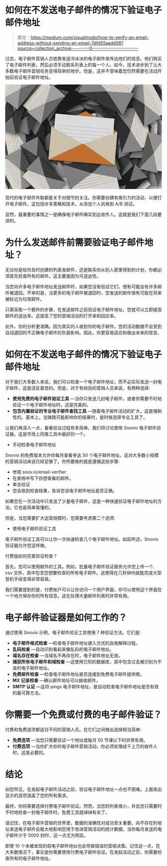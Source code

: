 # 如何在不发送电子邮件的情况下验证电子邮件地址

> 原文：<https://medium.com/visualmodo/how-to-verify-an-email-address-without-sending-an-email-7dfd55aadd08?source=collection_archive---------0----------------------->

过去，电子邮件营销人员依靠发送冷冰冰的电子邮件来传达他们的信息。他们购买了电子邮件列表，然后必须手动联系列表上的每一个人。如今，技术进步到了让大多数电子邮件营销任务变得简单的地步。但是，这并不意味着您仍然需要在活动开始前验证电子邮件地址。

![](img/a9b8314d2914e7b2faa0b497cb5b8ed7.png)

现代的电子邮件外联都是关于对细节的关注。你需要创建有吸引力的活动，以便打开电子邮件。这包括许多策略和技术，从添加个人风格到 A/B 测试。

显然，最重要的事情之一是确保电子邮件确实到达收件人。这就是我们下面几段要讲的。

# 为什么发送邮件前需要验证电子邮件地址？

无论你是给你及时创建的列表发邮件，还是联系你从别人那里得到的计划，你都必须首先检查所有的邮件。这主要是因为可送达性。

当您向许多电子邮件地址发送邮件时，如果您没有验证它们，很有可能会有许多邮件被退回。不幸的是，当更多的电子邮件被退回时，您发送的邮件很有可能在将来被标记为垃圾邮件。

只需采取一个额外的步骤，在发送邮件之前验证电子邮件地址，您就可以立即提高邮件的送达率。这提高了您的营销活动的打开率和回应率。

此外，你的分析更准确，因为真实的人收到你的电子邮件。您的活动数据不会受到自动退回的不正确电子邮件的负面影响。因此，你更容易适应和做出未来的改变。

# 如何在不发送电子邮件的情况下验证电子邮件地址

对于我们大多数人来说，我们可以检查一个电子邮件地址，而不必实际发送一封电子邮件，这是违反直觉的。但是，对于有经验的营销人员来说，有两种选择:

*   **使用免费的电子邮件验证工具** —当你只发送几封电子邮件，或者你需要不时地验证一个电子邮件地址时，这是完美的。
*   **包含内置验证的专业电子邮件查找工具** —随着电子邮件活动的扩大，这是强制性的。基本上，当弹跳可能影响你的结果时，是时候选择专业工具了。

让我们再深入一点，看看验证过程有多简单。我们将讨论使用 Snovio 电子邮件验证器，这是市场上同类工具中最好的一个。

*   手动检查电子邮件地址

Snovio 的免费版本允许你每月查看多达 50 个电子邮件地址。这对大多数小规模的营销活动来说已经足够了。你所要做的就是遵循这些步骤:

*   参观 snov.io/email-verifier
*   在表格中写下你想查看的邮件。
*   单击验证
*   您会收到检查结果，告诉您该电子邮件地址是否正确。

如果您在一次活动中只发送了少量电子邮件，这是一种快速验证电子邮件地址的方法。它也是简单易懂的。

但是，当您需要扩大运营规模时，您需要考虑第二个选项:

*   使用电子邮件验证工具

电子邮件验证工具可以让你一次快速检查几个电子邮件地址。如前所述，Snovio 验证器允许您这样做。

付费版如何完善验证检查？

首先，您可以使用额外的工具。例如，批量电子邮件验证服务允许您上传一个. csv 文件，其中包含您想要检查的所有电子邮件。这使得在几秒钟内就能完成大型登机手续变得非常容易。

我们需要提到的是，付费账户可以让你访问一个用户界面，你可以使用这个界面在一个地方保存你的所有信息。这在处理大量邮件列表时非常有用。

# 电子邮件验证器是如何工作的？

通过使用 Snovio 示例，电子邮件验证工具使用 7 种验证方法。它们是:

*   **电子邮件格式检查** —检查电子邮件地址键入方式的自我解释过程。
*   **乱码检查** —自动识别看起来像乱码的电子邮件地址。
*   **域名存在检查** —当域名不再存在时，电子邮件地址无效。
*   **捕获所有电子邮件和域检查** —这使用已知的数据库，其中包含过去被识别为不良的电子邮件地址。
*   **免费邮件检查** —检查电子邮件地址是否连接到免费电子邮件提供商。
*   **MX 记录检查** —确认邮件地址可以接收邮件。
*   **SMTP 认证** —这将 pings 电子邮件地址，是自动检查电子邮件地址是否有效的最可靠方法。

# 你需要一个免费或付费的电子邮件验证？

付费和免费选项都适合不同的营销人员。在它们之间做出选择相当简单:

*   **免费选项** —当您只需要验证一个地址或每月 50 节课以下时非常有用。
*   **付费选项** —当你扩大你的电子邮件营销活动，你必须处理成千上万的收件人时，这是必要的。

# 结论

如您所见，在发起电子邮件活动之前，验证电子邮件地址一点也不困难。上面突出显示的选项涵盖了您的所有需求。

最终，你将需要选择付费电子邮件验证。然而，当您的列表很小，并且您只需要时不时地检查一封电子邮件时，免费工具就绰绰有余了。

请记住，在电子邮件营销的世界里，数据的准确性对成功至关重要。向不存在的地址发送电子邮件会极大地影响您用于改进营销活动的统计数据。当你每月发送的电子邮件少于 5000 封时，这一点尤为明显。

即使 10 个未被发现的假电子邮件地址也会导致错误的营销决策。记住这一点，在大多数情况下，事实是你需要使用付费电子邮件验证。在发起活动之前，你需要检查所有的电子邮件地址。